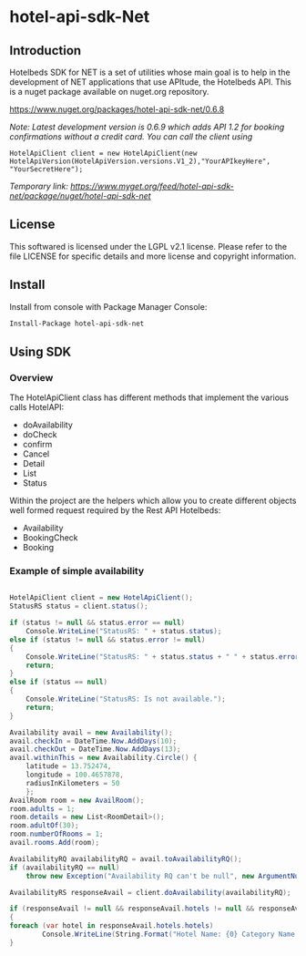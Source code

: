 # hotel-api-sdk-Net

## Introduction 
Hotelbeds SDK for NET is a set of utilities whose main goal is to help in the development of NET applications that use APItude, the Hotelbeds API.
This is a nuget package available on nuget.org repository. 

https://www.nuget.org/packages/hotel-api-sdk-net/0.6.8

*Note: Latest development version is 0.6.9 which adds API 1.2 for booking confirmations without a credit card. You can call the client using*

`HotelApiClient client = new HotelApiClient(new HotelApiVersion(HotelApiVersion.versions.V1_2),"YourAPIkeyHere", "YourSecretHere");`

*Temporary link: https://www.myget.org/feed/hotel-api-sdk-net/package/nuget/hotel-api-sdk-net*

## License
This softwared is licensed under the LGPL v2.1 license. Please refer to the file LICENSE for specific details and more license and copyright information.

## Install
Install from console with Package Manager Console:

```bash
Install-Package hotel-api-sdk-net
```

## Using SDK

### Overview

The HotelApiClient class has different methods that implement the various calls HotelAPI:

* doAvailability
* doCheck
* confirm
* Cancel
* Detail
* List
* Status

Within the project are the helpers which allow you to create different objects well formed request required by the Rest API Hotelbeds:

* Availability
* BookingCheck
* Booking


### Example of simple availability

```c#

HotelApiClient client = new HotelApiClient();
StatusRS status = client.status();

if (status != null && status.error == null)
	Console.WriteLine("StatusRS: " + status.status);
else if (status != null && status.error != null)
{
	Console.WriteLine("StatusRS: " + status.status + " " + status.error.code + ": " + status.error.message);
	return;
}
else if (status == null)
{
	Console.WriteLine("StatusRS: Is not available.");
	return;
}

Availability avail = new Availability();
avail.checkIn = DateTime.Now.AddDays(10);
avail.checkOut = DateTime.Now.AddDays(13);
avail.withinThis = new Availability.Circle() {
	latitude = 13.752474,
	longitude = 100.4657878,
	radiusInKilometers = 50
	};
AvailRoom room = new AvailRoom();
room.adults = 1;
room.details = new List<RoomDetail>();
room.adultOf(30);
room.numberOfRooms = 1;
avail.rooms.Add(room);

AvailabilityRQ availabilityRQ = avail.toAvailabilityRQ();
if (availabilityRQ == null)
    throw new Exception("Availability RQ can't be null", new ArgumentNullException());

AvailabilityRS responseAvail = client.doAvailability(availabilityRQ);

if (responseAvail != null && responseAvail.hotels != null && responseAvail.hotels.hotels != null && responseAvail.hotels.hotels.Count > 0)
{
foreach (var hotel in responseAvail.hotels.hotels)
        Console.WriteLine(String.Format("Hotel Name: {0} Category Name: {1} Destination: {2} Rooms: {3}", hotel.name, hotel.categoryName, hotel.destinationName, hotel.rooms.Count));
}

```
